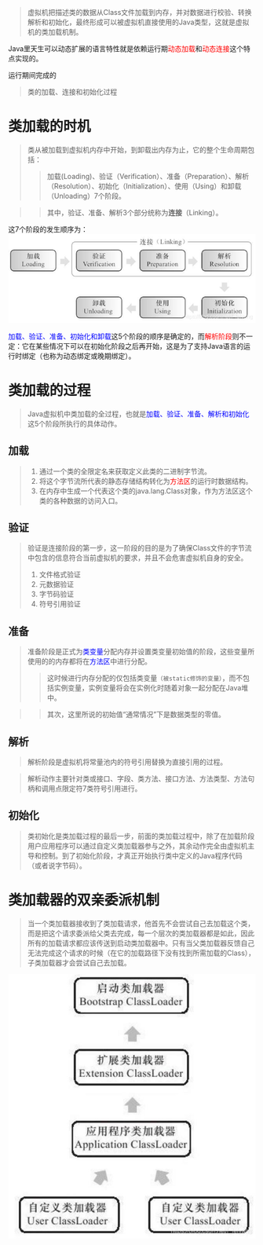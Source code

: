 
> 虚拟机把描述类的数据从Class文件加载到内存，并对数据进行校验、转换解析和初始化，最终形成可以被虚拟机直接使用的Java类型，这就是虚拟机的类加载机制。

Java里天生可以动态扩展的语言特性就是依赖运行期<font color=red>动态加载</font>和<font color=red>动态连接</font>这个特点实现的。

运行期间完成的
> 类的加载、连接和初始化过程
# 类加载的时机
> 类从被加载到虚拟机内存中开始，到卸载出内存为止，它的整个生命周期包括：
>> 加载(Loading)、验证（Verification）、准备（Preparation）、解析（Resolution）、初始化（Initialization）、使用（Using）和卸载（Unloading）7个阶段。

>> 其中，验证、准备、解析3个部分统称为**连接**（Linking）。

这7个阶段的发生顺序为：
![](../../../../../resources/images/jvm/jvm-class-load-tipe.jpeg)

<font color=blue>加载、验证、准备、初始化和卸载</font>这5个阶段的顺序是确定的，而<font color=red>解析阶段</font>则不一定：它在某些情况下可以在初始化阶段之后再开始，这是为了支持Java语言的运行时绑定（也称为动态绑定或晚期绑定）。

# 类加载的过程
> Java虚拟机中类加载的全过程，也就是<font color=blue>加载、验证、准备、解析和初始化</font>这5个阶段所执行的具体动作。
## 加载
> 1. 通过一个类的全限定名来获取定义此类的二进制字节流。
> 2. 将这个字节流所代表的静态存储结构转化为<font color=red>方法区</font>的运行时数据结构。
> 2. 在内存中生成一个代表这个类的java.lang.Class对象，作为方法区这个类的各种数据的访问入口。
## 验证
> 验证是连接阶段的第一步，这一阶段的目的是为了确保Class文件的字节流中包含的信息符合当前虚拟机的要求，并且不会危害虚拟机自身的安全。
> 1. 文件格式验证
> 2. 元数据验证
> 3. 字节码验证
> 4. 符号引用验证
## 准备
> 准备阶段是正式为<font color=blue>类变量</font>分配内存并设置类变量初始值的阶段，这些变量所使用的的内存都将在<font color=blue>方法区</font>中进行分配。
>>这时候进行内存分配的仅包括类变量`（被static修饰的变量）`，而不包括实例变量，实例变量将会在实例化时随着对象一起分配在Java堆中。

>>其次，这里所说的初始值“通常情况”下是数据类型的零值。

## 解析
> 解析阶段是虚拟机将常量池内的符号引用替换为直接引用的过程。

> 解析动作主要针对类或接口、字段、类方法、接口方法、方法类型、方法句柄和调用点限定符7类符号引用进行。
## 初始化
> 类初始化是类加载过程的最后一步，前面的类加载过程中，除了在加载阶段用户应用程序可以通过自定义类加载器参与之外，其余动作完全由虚拟机主导和控制。到了初始化阶段，才真正开始执行类中定义的Java程序代码（或者说字节码）。

# 类加载器的双亲委派机制
> 当一个类加载器接收到了类加载请求，他首先不会尝试自己去加载这个类，而是把这个请求委派给父类去完成，每一个层次的类加载器都是如此，因此所有的加载请求都应该传送到启动类加载器中。只有当父类加载器反馈自己无法完成这个请求的时候（在它的加载路径下没有找到所需加载的Class），子类加载器才会尝试自己去加载。

![](../../../../../resources/images/jvm/jvm-class-parent-delegate-module.jpeg)
